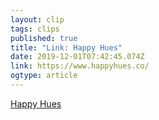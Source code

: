 ```yaml
---
layout: clip 
tags: clips 
published: true 
title: "Link: Happy Hues" 
date: 2019-12-01T07:42:45.074Z 
link: https://www.happyhues.co/ 
ogtype: article 
---
```

[Happy Hues](https://www.happyhues.co/) 
